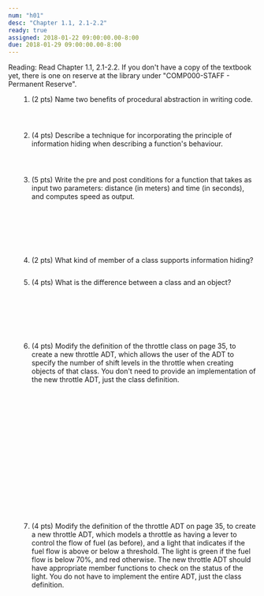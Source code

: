 ```yaml
---
num: "h01"
desc: "Chapter 1.1, 2.1-2.2"
ready: true
assigned: 2018-01-22 09:00:00.00-8:00
due: 2018-01-29 09:00:00.00-8:00
---
```

Reading: Read Chapter 1.1, 2.1-2.2.   If you don't have a copy of the textbook yet, there is one on reserve at the library under "COMP000-STAFF - Permanent Reserve".

<ol markdown="1">

1. (2 pts) Name two benefits of procedural abstraction in writing code.
	<div style="margin-bottom:4em"></div>


2. (4 pts) Describe a technique for incorporating the principle of information hiding when describing a function's behaviour.
	<div style="margin-bottom:4em"></div>


3.	(5 pts) Write the pre and post conditions for a function that takes as input two parameters: distance (in meters) and time (in seconds), and computes speed as output.
	<div style="margin-bottom:8em"></div>




4. (2 pts) What kind of member of a class supports information hiding?
	<div style="margin-bottom:2em"></div>


5. (4 pts) What is the difference between a class and an object?<div style="margin-bottom:8em"></div>

<div class="pagebreak"></div>


6.  (4 pts) Modify the definition of the throttle class on page 35, to create a new throttle ADT, which allows the user of the ADT to specify the number of shift levels in the throttle when creating objects of that class. You don't need to provide an implementation of the new throttle ADT, just the class definition.
  <div style="margin-bottom:20em"></div>


7.  (4 pts) Modify the definition of the throttle ADT on page 35, to create a new throttle ADT, which models a throttle as having a lever to control the flow of fuel (as before), and a light that indicates if the fuel flow is above or below a threshold. The light is green if the fuel flow is below 70%, and red otherwise. The new throttle ADT should have appropriate member functions to check on the status of the light. You do not have to implement the entire ADT, just the class definition.
  <div style="margin-bottom:10em"></div>


</ol>
